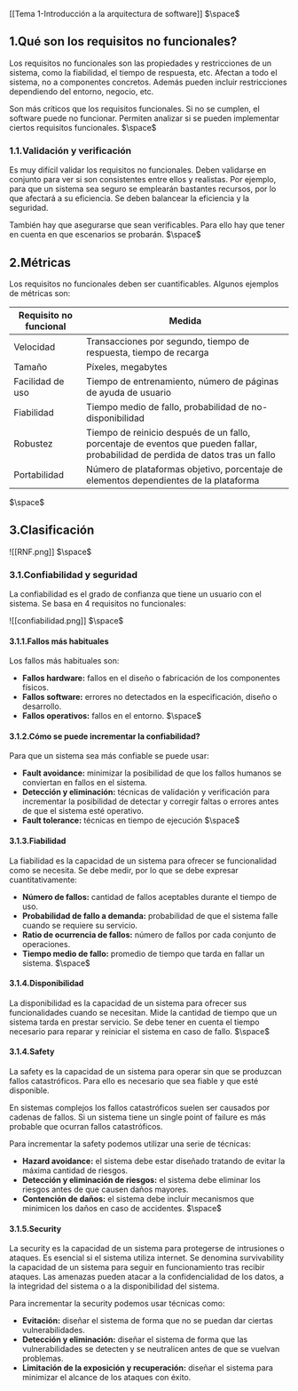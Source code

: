[[Tema 1-Introducción a la arquitectura de software]]
$\space$
## 1.Qué son los requisitos no funcionales?
Los requisitos no funcionales son las propiedades y restricciones de un sistema, como la fiabilidad, el tiempo de respuesta, etc. Afectan a todo el sistema, no a componentes concretos. Además pueden incluir restricciones dependiendo del entorno, negocio, etc.

Son más críticos que los requisitos funcionales. Si no se cumplen, el software puede no funcionar. Permiten analizar si se pueden implementar ciertos requisitos funcionales.
$\space$
### 1.1.Validación y verificación
Es muy difícil validar los requisitos no funcionales. Deben validarse en conjunto para ver si son consistentes entre ellos y realistas. Por ejemplo, para que un sistema sea seguro se emplearán bastantes recursos, por lo que afectará a su eficiencia. Se deben balancear la eficiencia y la seguridad.

También hay que asegurarse que sean verificables. Para ello hay que tener en cuenta en que escenarios se probarán.
$\space$
## 2.Métricas
Los requisitos no funcionales deben ser cuantificables. Algunos ejemplos de métricas son:

| **Requisito no funcional** | **Medida**                                                                                                                      |
| -------------------------- | ------------------------------------------------------------------------------------------------------------------------------- |
| Velocidad                  | Transacciones por segundo, tiempo de respuesta, tiempo de recarga                                                               |
| Tamaño                     | Píxeles, megabytes                                                                                                              |
| Facilidad de uso           | Tiempo de entrenamiento, número de páginas de ayuda de usuario                                                                  |
| Fiabilidad                 | Tiempo medio de fallo, probabilidad de no-disponibilidad                                                                        |
| Robustez                   | Tiempo de reinicio después de un fallo, porcentaje de eventos que pueden fallar, probabilidad de perdida de datos tras un fallo |
| Portabilidad               | Número de plataformas objetivo, porcentaje de elementos dependientes de la plataforma                                           |
$\space$
## 3.Clasificación

![[RNF.png]]
$\space$
### 3.1.Confiabilidad y seguridad
La confiabilidad es el grado de confianza que tiene un usuario con el sistema. Se basa en 4 requisitos no funcionales:

![[confiabilidad.png]]
$\space$
#### 3.1.1.Fallos más habituales
Los fallos más habituales son:
+ **Fallos hardware:** fallos en el diseño o fabricación de los componentes físicos.
+ **Fallos software:** errores no detectados en la especificación, diseño o desarrollo.
+ **Fallos operativos:** fallos en el entorno.
$\space$
#### 3.1.2.Cómo se puede incrementar la confiabilidad?
Para que un sistema sea más confiable se puede usar:
+ **Fault avoidance:** minimizar la posibilidad de que los fallos humanos se conviertan en fallos en el sistema.
+ **Detección y eliminación:** técnicas de validación y verificación para incrementar la posibilidad de detectar y corregir faltas o errores antes de que el sistema esté operativo.
+ **Fault tolerance:** técnicas en tiempo de ejecución 
$\space$
#### 3.1.3.Fiabilidad
La fiabilidad es la capacidad de un sistema para ofrecer se funcionalidad como se necesita. Se debe medir, por lo que se debe expresar cuantitativamente:
+ **Número de fallos:** cantidad de fallos aceptables durante el tiempo de uso.
+ **Probabilidad de fallo a demanda:** probabilidad de que el sistema falle cuando se requiere su servicio.
+ **Ratio de ocurrencia de fallos:** número de fallos por cada conjunto de operaciones.
+ **Tiempo medio de fallo:** promedio de tiempo que tarda en fallar un sistema.
$\space$
#### 3.1.4.Disponibilidad
La disponibilidad es la capacidad de un sistema para ofrecer sus funcionalidades cuando se necesitan. Mide la cantidad de tiempo que un sistema tarda en prestar servicio. Se debe tener en cuenta el tiempo necesario para reparar y reiniciar el sistema en caso de fallo.
$\space$
#### 3.1.4.Safety
La safety es la capacidad de un sistema para operar sin que se produzcan fallos catastróficos. Para ello es necesario que sea fiable y que esté disponible.

En sistemas complejos los fallos catastróficos suelen ser causados por cadenas de fallos. Si un sistema tiene un single point of failure es más probable que ocurran fallos catastróficos. 

Para incrementar la safety podemos utilizar una serie de técnicas:
+ **Hazard avoidance:** el sistema debe estar diseñado tratando de evitar la máxima cantidad de riesgos.
+ **Detección y eliminación de riesgos:** el sistema debe eliminar los riesgos antes de que causen daños mayores.
+ **Contención de daños:** el sistema debe incluir mecanismos que minimicen los daños en caso de accidentes.
$\space$
#### 3.1.5.Security
La security es la capacidad de un sistema para protegerse de intrusiones o ataques. Es esencial si el sistema utiliza internet. Se denomina survivability la capacidad de un sistema para seguir en funcionamiento tras recibir ataques. Las amenazas pueden atacar a la confidencialidad de los datos, a la integridad del sistema o a la disponibilidad del sistema. 

Para incrementar la security podemos usar técnicas como:
+ **Evitación:** diseñar el sistema de forma que no se puedan dar ciertas vulnerabilidades.
+ **Detección y eliminación:** diseñar el sistema de forma que las vulnerabilidades se detecten y se neutralicen antes de que se vuelvan problemas.
+ **Limitación de la exposición y recuperación:** diseñar el sistema para minimizar el alcance de los ataques con éxito.